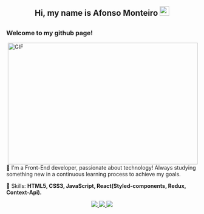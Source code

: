 <h2 align="center"> Hi, my name is Afonso Monteiro <img src="https://media.giphy.com/media/hvRJCLFzcasrR4ia7z/giphy.gif" width="25px"> <h2/>  

<h3>Welcome to my github page!</h3>


<img align="right" alt="GIF" src="https://github.com/abhisheknaiidu/abhisheknaiidu/blob/master/code.gif?raw=true" width="500" height="320" />
<div align="center">
<p align="left"> 
  🚀 I'm a Front-End developer, passionate about technology! Always studying something new in a continuous learning process to achieve my goals. 
</p>

<p align="left">
  💎 Skills: <strong>HTML5, CSS3, JavaScript, React(Styled-components, Redux, Context-Api).</strong>
</p>


<p align="center">
  <a
    href="https://api.whatsapp.com/send?phone=11965727261&text=Hello%20i%20came%20from%20your%20site" 
    alt="WhatsApp"
    target="blank"
  >
    <img src="https://img.shields.io/badge/-WhatsApp-25D366?style=flat-square&logo=WhatsApp&logoColor=white" />
  </a>
  <a
    href="mailto:afonsomonteiro_@hotmail.com" 
    alt="Email"
    target="blank"
  >
    <img src="https://img.shields.io/badge/-Email-B23121?style=flat-square&logo=gmail&logoColor=white" />
  </a>
  <a
    href="https:https://www.linkedin.com/in/afonso-monteiro-818603191/" 
    alt="LinkedIn"
    target="blank"
  >
    <img src="https://img.shields.io/badge/-LinkedIn-0E76A8?style=flat-square&logo=Linkedin&logoColor=white" />
  </a>
 
  
</p>

<!--
**AffonsoMonteiro/AffonsoMonteiro** is a ✨ _special_ ✨ repository because its `README.md` (this file) appears on your GitHub profile.

Here are some ideas to get you started:

- 🔭 I’m currently working on ...
- 🌱 I’m currently learning ...
- 👯 I’m looking to collaborate on ...
- 🤔 I’m looking for help with ...
- 💬 Ask me about ...
- 📫 How to reach me: ...
- 😄 Pronouns: ...
- ⚡ Fun fact: ...
-->
